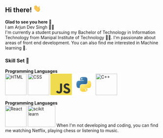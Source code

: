 ## Hi there! <img src='https://raw.githubusercontent.com/ABSphreak/ABSphreak/master/gifs/Hi.gif' width="25" height="25"> <br>
**Glad to see you here** 🤩 <br>
I am Arjun Dev Singh 🙋‍♂️ <br>
I'm currently a student pursuing my Bachelor of Technology in Information Technology from Manipal Institute of Technology 🧑‍🎓. I'm passionate about areas of front end development. You can also find me interested in Machine learning 🤖.<br> 

### Skill Set 💪
**Programming Languages**<br>
<img src='https://c0.klipartz.com/pngpicture/840/443/gratis-png-logo-html-5-desarrollo-web-html-css3-lienzo-elemento-diseno-web-w3c-html5-logo-thumbnail.png' width='70' height='70' title="HTML">
<img src="https://encrypted-tbn0.gstatic.com/images?q=tbn:ANd9GcTnw9UicModSiQg-85-pgsCHJlucUs_JKaEGrM0WoeItckmbJB2lr307-sH8pUQZ009sVU&usqp=CAU" width="70" height="70" title="CSS">
<img src='https://raw.githubusercontent.com/github/explore/master/topics/javascript/javascript.png' width="70" height="70" title="Java Script">
<img src='https://raw.githubusercontent.com/github/explore/master/topics/python/python.png' width="70" height="70" title="Python">
<img src='https://i.redd.it/31b2ii8hchi31.jpg' width="70" height="70" title="C++"> 

**Programming Languages**<br>
<img src='https://cdn.freebiesupply.com/logos/large/2x/react-1-logo-png-transparent.png' width="70" height="70" title="React">
<img src='https://upload.wikimedia.org/wikipedia/commons/thumb/0/05/Scikit_learn_logo_small.svg/390px-Scikit_learn_logo_small.svg.png' width="90" height="70" title="scikit learn">
When I'm not developing and coding, you can find me watching Netflix, playing chess or listening to music.





